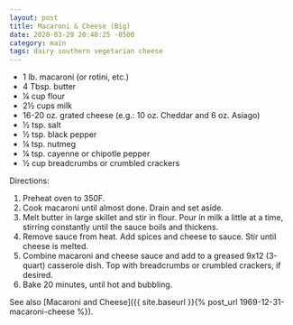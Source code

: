 ```yaml
---
layout: post
title: Macaroni & Cheese (Big)
date: 2020-03-29 20:40:25 -0500
category: main
tags: dairy southern vegetarian cheese
---
```

<ul>
	<li>1 lb. macaroni (or rotini, etc.)</li>
	<li>4 Tbsp. butter</li>
	<li>¼ cup flour</li>
	<li>2½ cups milk</li>
	<li>16-20 oz. grated cheese (e.g.: 10 oz. Cheddar and 6 oz. Asiago)</li>
	<li>½ tsp. salt</li>
	<li>½ tsp. black pepper</li>
	<li>¼ tsp. nutmeg</li>
	<li>¼ tsp. cayenne or chipotle pepper</li>
	<li>½ cup breadcrumbs or crumbled crackers</li>
</ul>
Directions:  
<ol>
	<li>Preheat oven to 350F.</li>
	<li>Cook macaroni until almost done. Drain and set aside.</li>
	<li>Melt butter in large skillet and stir in flour. Pour in milk a little at a time, stirring constantly until the sauce boils and thickens.</li>
	<li>Remove sauce from heat. Add spices and cheese to sauce. Stir until cheese is melted.</li>
	<li>Combine macaroni and cheese sauce and add to a greased 9x12 (3-quart) casserole dish. Top with breadcrumbs or crumbled crackers, if desired.</li>
	<li>Bake 20 minutes, until hot and bubbling.</li>
</ol>
See also [Macaroni and Cheese]({{ site.baseurl }}{% post_url 1969-12-31-macaroni-cheese %}).

